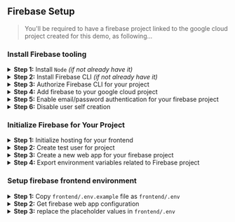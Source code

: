 ## Firebase Setup

> You'll be required to have a firebase project linked to the google cloud project created for this demo, as following...

### Install Firebase tooling

<details>

<summary><b>Step 1:</b> Install <code>Node</code> <i>(if not already have it)</i></summary>

 > Install [Node.js](https://www.nodejs.org/) using [nvm](https://github.com/nvm-sh/nvm/blob/master/README.md) on your development machine:

_(first install nvm)_
```bash
curl -o- https://raw.githubusercontent.com/nvm-sh/nvm/v0.40.3/install.sh | bash
```

_(second, close and reopen new terminal window)_

_(third, install node v22.x using nvm)_

```bash
nvm install 22
````

_(Installing Node.js automatically installs the `npm` command tools)_

</details>

<details>

<summary><b>Step 2:</b> Install Firebase CLI <i>(if not already have it)</i></summary>

```bash
npm install -g firebase-tools
```
</details>

<details>

<summary><b>Step 3:</b> Authorize Firebase CLI for your project</summary>

> (optional) if you are already logged in from a different / work account, then logout:

```bash
firebase logout
```

> authenticate and authorize firebase CLI with same Google account that the GCP project is linked with:

```bash
firebase login
```

> Above command will open a browser window asking you to log in with your Google account and grant Firebase CLI the necessary permissions. Once you've successfully logged in, the terminal will confirm that you are authenticated.

</details>

<details>

<summary><b>Step 4:</b> Add firebase to your google cloud project</summary>

> Make sure you have completed the [GCP Setup](GCP_SETUP.md) steps already!

```bash
firebase projects:addfirebase $GOOGLE_CLOUD_PROJECT
```

> If you already had firebase added to google cloud project, then might get error, you can ignore that.

</details>

<details>

<summary><b>Step 5:</b> Enable email/password authentication for your firebase project</summary>

1. Go to the [Firebase console](https://console.firebase.google.com/)

1. Select your project created above.

1. On project dashboard, under Build -> Authentication click on “Get started”

1. Select sign-in method, click on Add new provider

1. Select the Native provider “Email/Password”, toggle “Enable” to on, save

</details>

<details>

<summary><b>Step 6:</b> Disable user self creation</summary>

1. Goto “Settings” tab under Authentication

1. Click on “User actions”

1. Deselect “Enable create” checkbox

1. Save

</details>

### Initialize Firebase for Your Project

<details>

<summary><b>Step 1:</b> Initialize hosting for your frontend</summary>

```bash
(cd frontend; firebase init hosting --project $GOOGLE_CLOUD_PROJECT)
```

This command will start an interactive process. Here's how to respond to the prompts:

1. **What do you want to use as your public directory?** This is the most important step for a React app. The build process for React applications (using `create-react-app`) typically outputs the production files into a `build` or `dist` folder. Enter `build` (or `dist` if you are using Vite or a custom setup) and press Enter.

1. **Configure as a single-page application (rewrite all urls to /index.html)?** Type `Yes` (`y`) and press Enter. This is crucial for single-page applications like React apps, ensuring that routing works correctly.

1. **Set up automatic builds and deploys with GitHub?** Type `No` (`n`) unless you specifically want to set up continuous deployment with GitHub Actions at this time. You can always set this up later.

1. **File build/index.html already exists. Overwrite?** Type `No` (`n`). You don't want to overwrite the `index.html` file that is generated during the build process.

After completing these steps, Firebase will create two new files in your project's root directory: `.firebaserc` and `firebase.json`.

* `.firebaserc`: Stores your default Firebase project alias.

* `firebase.json`: Contains the configuration for Firebase services, including Hosting. It will specify your public directory (`build`) and the rewrite rule for single-page applications.

> Configure `firebase` to use your google project for frontend:

```bash
(cd frontend; firebase use $GOOGLE_CLOUD_PROJECT)
```

</details>

<details>

<summary><b>Step 2:</b> Create test user for project</summary>

1. Go to the [Firebase console](https://console.firebase.google.com/)

1. Select your project created above.

1. On project dashboard, under Build -> Authentication click on “Users” tab

1. Click on "Add user"

1. Enter email and password for a test user (e.g. `test@example.com` / `secret123`)

> The above test user can have any email/password, save it for using with testing later.

</details>

<details>

<summary><b>Step 3:</b> Create a new web app for your firebase project</summary>

> _(first confirm that you don't already have web app)_

```bash
(cd frontend; firebase apps:list)
```

> _(if don't have web app already, then create new)_

```bash
(cd frontend; firebase apps:create web)
```

This command will start an interactive process. Here's how to respond to the prompts:

1. **What would you like to call your app?** Use "demo-adk-app-frontend".

> save the app ID from output for use below.

</details>

<details>

<summary><b>Step 4:</b> Export environment variables related to Firebase project</summary>

> update the `.env` file in project's root directory with firebase web app ID and URLs:

```bash
export FIREBASE_APP_ID=<<app ID from above>>
export FIREBASE_APP_URLS="https://$GOOGLE_CLOUD_PROJECT.web.app"
```

> source `.env` into current terminal environment

```bash
source .env
```

</details>

### Setup firebase frontend environment

<details>

<summary><b>Step 1:</b> Copy <code>frontend/.env.example</code> file as <code>frontend/.env</code></summary>

```bash
cp frontend/.env.example frontend/.env
```
</details>

<details>

<summary><b>Step 2:</b> Get firebase web app configuration</summary>

```bash
(cd frontend; firebase apps:sdkconfig WEB $FIREBASE_APP_ID)
```

> output will look something like below:

```js
{
  projectId: "YOUR_FIREBASE_PROJECT_ID",
  appId: "YOUR_FIREBASE_APP_ID",
  storageBucket: "YOUR_FIREBASE_STORAGE_BUCKET",
  apiKey: "YOUR_FIREBASE_API_KEY",
  authDomain: "YOUR_FIREBASE_AUTH_DOMAIN",
  messagingSenderId: "YOUR_FIREBASE_MESSAGING_SENDER_ID"
}
```

</details>

<details>

<summary><b>Step 3:</b> replace the placeholder values in <code>frontend/.env</code></summary>

> Use the actual actual configuration from previous step to update values in `frontend/.env`.

> **Important**: Keep your apiKey and other configuration details secure. While the apiKey for web apps is generally considered safe to include in your client-side code (as it only allows access to services you've enabled and configured security rules for), you should never expose sensitive server-side keys.

</details>
